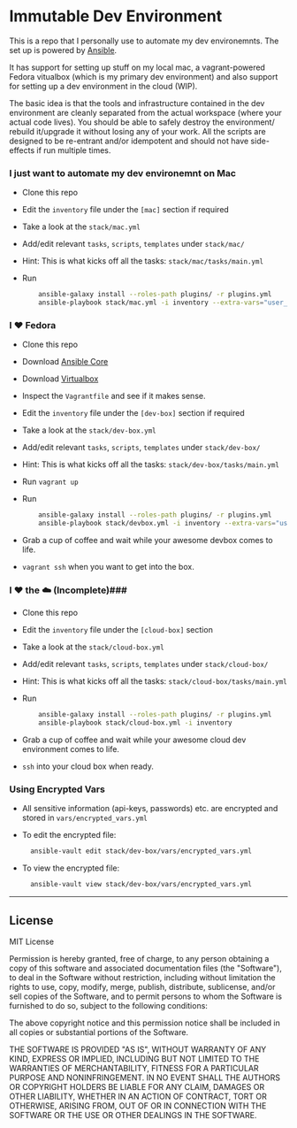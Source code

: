 # Immutable Dev Environment #

This is a repo that I personally use to automate my dev environemnts.
The set up is powered by [Ansible](http://docs.ansible.com/ansible).

It has support for setting up stuff on my local mac, a vagrant-powered Fedora vitualbox (which is my primary dev environment) and also support for setting up a dev environment in the cloud (WIP).

The basic idea is that the tools and infrastructure contained in the dev environment are cleanly separated from the actual workspace (where your actual code lives).
You should be able to safely destroy the environment/ rebuild it/upgrade it without losing any of your work.
All the scripts are designed to be re-entrant and/or idempotent and should not have side-effects if run multiple times.

### I just want to automate my dev environemnt on Mac ###

* Clone this repo
* Edit the `inventory` file under the `[mac]` section if required
* Take a look at the `stack/mac.yml`
* Add/edit relevant `tasks`, `scripts`, `templates` under `stack/mac/`
* Hint: This is what kicks off all the tasks: `stack/mac/tasks/main.yml`
* Run

    ```sh
        ansible-galaxy install --roles-path plugins/ -r plugins.yml
        ansible-playbook stack/mac.yml -i inventory --extra-vars="user_name=<user_name>" --ask-become-pass -K -f 3 [--tags=current]
    ```

### I :heart: Fedora ###

* Clone this repo
* Download [Ansible Core](http://docs.ansible.com/ansible/intro_installation.html#getting-ansible)
* Download [Virtualbox](https://www.virtualbox.org/wiki/Downloads)
* Inspect the `Vagrantfile` and see if it makes sense.
* Edit the `inventory` file under the `[dev-box]` section if required
* Take a look at the `stack/dev-box.yml`
* Add/edit relevant `tasks`, `scripts`, `templates` under `stack/dev-box/`
* Hint: This is what kicks off all the tasks: `stack/dev-box/tasks/main.yml`
* Run `vagrant up`
* Run

    ```sh
        ansible-galaxy install --roles-path plugins/ -r plugins.yml
        ansible-playbook stack/devbox.yml -i inventory --extra-vars="user_name=vagrant" --ask-become-pass --ask-vault-pass -K -f 3 [--tags=current]
    ```
* Grab a cup of coffee and wait while your awesome devbox comes to life.
* `vagrant ssh` when you want to get into the box.


### I :heart: the :cloud: (Incomplete)###

* Clone this repo
* Edit the `inventory` file under the `[cloud-box]` section
* Take a look at the `stack/cloud-box.yml`
* Add/edit relevant `tasks`, `scripts`, `templates` under `stack/cloud-box/`
* Hint: This is what kicks off all the tasks: `stack/cloud-box/tasks/main.yml`
* Run

    ```sh
        ansible-galaxy install --roles-path plugins/ -r plugins.yml
        ansible-playbook stack/cloud-box.yml -i inventory
    ```
* Grab a cup of coffee and wait while your awesome cloud dev environment comes to life.
* `ssh` into your cloud box when ready.

### Using Encrypted Vars

* All sensitive information (api-keys, passwords) etc. are encrypted and stored in `vars/encrypted_vars.yml`
* To edit the encrypted file:

  ```sh
    ansible-vault edit stack/dev-box/vars/encrypted_vars.yml
  ```
* To view the encrypted file:

  ```sh
    ansible-vault view stack/dev-box/vars/encrypted_vars.yml
  ```

* * *

## License

MIT License

Permission is hereby granted, free of charge, to any person obtaining
a copy of this software and associated documentation files (the
"Software"), to deal in the Software without restriction, including
without limitation the rights to use, copy, modify, merge, publish,
distribute, sublicense, and/or sell copies of the Software, and to
permit persons to whom the Software is furnished to do so, subject to
the following conditions:

The above copyright notice and this permission notice shall be
included in all copies or substantial portions of the Software.

THE SOFTWARE IS PROVIDED "AS IS", WITHOUT WARRANTY OF ANY KIND,
EXPRESS OR IMPLIED, INCLUDING BUT NOT LIMITED TO THE WARRANTIES OF
MERCHANTABILITY, FITNESS FOR A PARTICULAR PURPOSE AND
NONINFRINGEMENT. IN NO EVENT SHALL THE AUTHORS OR COPYRIGHT HOLDERS BE
LIABLE FOR ANY CLAIM, DAMAGES OR OTHER LIABILITY, WHETHER IN AN ACTION
OF CONTRACT, TORT OR OTHERWISE, ARISING FROM, OUT OF OR IN CONNECTION
WITH THE SOFTWARE OR THE USE OR OTHER DEALINGS IN THE SOFTWARE.
